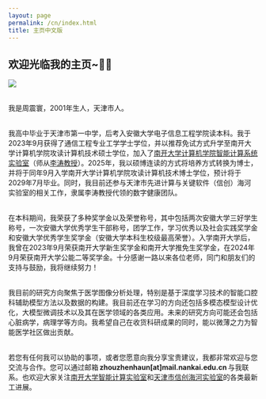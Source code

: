 ```yaml
---
layout: page
permalink: /cn/index.html
title: 主页中文版
---
```


## 欢迎光临我的主页~👏🏻

<img src="/images/ZZHCN.jpg" class="floatpic">

<br>我是周震寰，2001年生人，天津市人。

<br>我高中毕业于天津市第一中学，后考入安徽大学电子信息工程学院读本科。我于2023年9月获得了通信工程专业工学学士学位，并以推荐免试方式升学至南开大学计算机学院攻读计算机技术硕士学位，加入了[南开大学计算机学院智能计算系统实验室](https://ics.nankai.edu.cn/)（师从[李涛教授](https://cc.nankai.edu.cn/2021/0323/c13619a548882/page.htm)）。2025年，我以硕博连读的方式将培养方式转换为博士，并将于同年9月入学南开大学计算机学院攻读计算机技术博士学位，预计将于2029年7月毕业。同时，我目前还参与天津市先进计算与关键软件（信创）海河实验室的相关工作，隶属李涛教授代领的数字健康团队。

<br>在本科期间，我荣获了多种奖学金以及荣誉称号，其中包括两次安徽大学三好学生称号，一次安徽大学优秀学生干部称号，团学工作，学习优秀以及社会实践奖学金和安徽大学优秀学生奖学金（安徽大学本科生校级最高荣誉）。入学南开大学后，我曾在2023年9月荣获南开大学新生奖学金和南开大学推免生奖学金，在2024年9月荣获南开大学公能二等奖学金。十分感谢一路以来各位老师，同门和朋友们的支持与鼓励，我将继续努力！

<br>我目前的研究方向聚焦于医学图像分析处理，特别是基于深度学习技术的智能口腔科辅助模型方法以及数据的构建。我目前还在学习的方向还包括多模态模型设计优化，大模型微调技术以及其在医学领域的各类应用。未来的研究方向可能还会包括心脏病学，病理学等方向。我希望自己在收货科研成果的同时，能以微薄之力为智能医学社区做出贡献。

<br>若您有任何我可以协助的事项，或者您愿意向我分享宝贵建议，我都非常欢迎与您交流与合作。您可以通过邮箱 **zhouzhenhaun[at]mail.nankai.edu.cn** 与我联系。也欢迎大家关注[南开大学智能计算实验室](https://ics.nankai.edu.cn/)和[天津市信创海河实验室](https://www.hl-it.cn/)的各类最新工进展。

<br>


[//]: # (> 分享我最喜欢的一首诗，南宋朱熹的《观书有感》其一)

[//]: # (>)

[//]: # (> “半亩方塘一鉴开，天光云影共徘徊。)

[//]: # (>)

[//]: # (> 问渠那得清如许，为有源头活水来。”)

